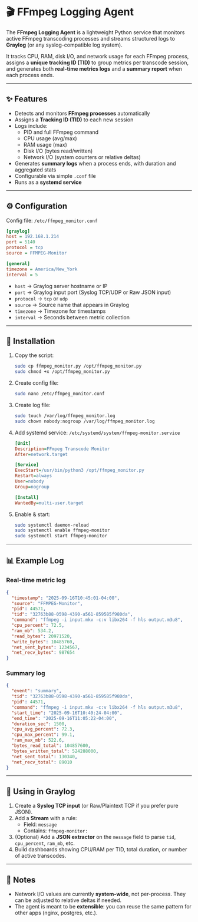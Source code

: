# 🎬 FFmpeg Logging Agent

The **FFmpeg Logging Agent** is a lightweight Python service that monitors active FFmpeg transcoding processes and streams structured logs to **Graylog** (or any syslog-compatible log system).  

It tracks CPU, RAM, disk I/O, and network usage for each FFmpeg process, assigns a **unique tracking ID (TID)** to group metrics per transcode session, and generates both **real-time metrics logs** and a **summary report** when each process ends.  

---

## ✨ Features
- Detects and monitors **FFmpeg processes** automatically  
- Assigns a **Tracking ID (TID)** to each new session  
- Logs include:
  - PID and full FFmpeg command  
  - CPU usage (avg/max)  
  - RAM usage (max)  
  - Disk I/O (bytes read/written)  
  - Network I/O (system counters or relative deltas)  
- Generates **summary logs** when a process ends, with duration and aggregated stats  
- Configurable via simple `.conf` file  
- Runs as a **systemd service**  

---

## ⚙️ Configuration

Config file: `/etc/ffmpeg_monitor.conf`

```ini
[graylog]
host = 192.168.1.214
port = 5140
protocol = tcp
source = FFMPEG-Monitor

[general]
timezone = America/New_York
interval = 5
```

- `host` → Graylog server hostname or IP  
- `port` → Graylog input port (Syslog TCP/UDP or Raw JSON input)  
- `protocol` → `tcp` or `udp`  
- `source` → Source name that appears in Graylog  
- `timezone` → Timezone for timestamps  
- `interval` → Seconds between metric collection  

---

## 🚀 Installation

1. Copy the script:  
   ```bash
   sudo cp ffmpeg_monitor.py /opt/ffmpeg_monitor.py
   sudo chmod +x /opt/ffmpeg_monitor.py
   ```

2. Create config file:  
   ```bash
   sudo nano /etc/ffmpeg_monitor.conf
   ```

3. Create log file:  
   ```bash
   sudo touch /var/log/ffmpeg_monitor.log
   sudo chown nobody:nogroup /var/log/ffmpeg_monitor.log
   ```

4. Add systemd service: `/etc/systemd/system/ffmpeg-monitor.service`  
   ```ini
   [Unit]
   Description=FFmpeg Transcode Monitor
   After=network.target

   [Service]
   ExecStart=/usr/bin/python3 /opt/ffmpeg_monitor.py
   Restart=always
   User=nobody
   Group=nogroup

   [Install]
   WantedBy=multi-user.target
   ```

5. Enable & start:  
   ```bash
   sudo systemctl daemon-reload
   sudo systemctl enable ffmpeg-monitor
   sudo systemctl start ffmpeg-monitor
   ```

---

## 📊 Example Log

### Real-time metric log
```json
{
  "timestamp": "2025-09-16T10:45:01-04:00",
  "source": "FFMPEG-Monitor",
  "pid": 44571,
  "tid": "32763b88-0598-4390-a561-859585f980da",
  "command": "ffmpeg -i input.mkv -c:v libx264 -f hls output.m3u8",
  "cpu_percent": 72.5,
  "ram_mb": 534.2,
  "read_bytes": 20971520,
  "write_bytes": 10485760,
  "net_sent_bytes": 1234567,
  "net_recv_bytes": 987654
}
```

### Summary log
```json
{
  "event": "summary",
  "tid": "32763b88-0598-4390-a561-859585f980da",
  "pid": 44571,
  "command": "ffmpeg -i input.mkv -c:v libx264 -f hls output.m3u8",
  "start_time": "2025-09-16T10:40:24-04:00",
  "end_time": "2025-09-16T11:05:22-04:00",
  "duration_sec": 1500,
  "cpu_avg_percent": 72.3,
  "cpu_max_percent": 99.1,
  "ram_max_mb": 522.6,
  "bytes_read_total": 104857600,
  "bytes_written_total": 524288000,
  "net_sent_total": 130340,
  "net_recv_total": 89010
}
```

---

## 🔎 Using in Graylog

1. Create a **Syslog TCP input** (or Raw/Plaintext TCP if you prefer pure JSON).  
2. Add a **Stream** with a rule:
   - Field: `message`  
   - Contains: `ffmpeg-monitor:`  
3. (Optional) Add a **JSON extractor** on the `message` field to parse `tid`, `cpu_percent`, `ram_mb`, etc.  
4. Build dashboards showing CPU/RAM per TID, total duration, or number of active transcodes.  

---

## 📌 Notes
- Network I/O values are currently **system-wide**, not per-process. They can be adjusted to relative deltas if needed.  
- The agent is meant to be **extensible**: you can reuse the same pattern for other apps (nginx, postgres, etc.).  
